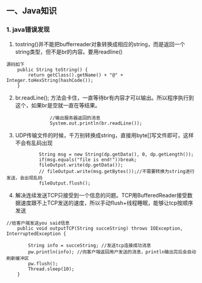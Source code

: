 ## 一、Java知识
### 1. java错误发现
1. tostring()并不能把bufferreader对象转换成相应的string，而是返回一个string类型，但不是br的内容。要用readline()
```
源码如下
    public String toString() {
        return getClass().getName() + "@" + Integer.toHexString(hashCode());
    }
```

2.  br.readLine(); 方法会卡住，一直等待br有内容才可以输出。所以程序执行到这个，如果br是空就一直在等结果。
```
                //输出服务器返回的消息
                System.out.println(br.readLine()); 
```
3. UDP传输文件的时候，千万别转换成string，直接用byte[]写文件即可，这样不会有乱码出现
```
            String msg = new String(dp.getData(), 0, dp.getLength());
            if(msg.equals("file is end!"))break;
            fileOutput.write(dp.getData());
            // fileOutput.write(msg.getBytes());//不需要转换为string进行发送，会出现乱码
            fileOutput.flush();
```
4. 解决连续发送TCP只接受到一个信息的问题。TCP用BufferedReader接受数据速度跟不上TCP发送的速度，所以手动flush+线程睡眠，能够让tcp按顺序发送
```
//给客户端发送you said信息
    public void outputTCP(String succeString) throws IOException, InterruptedException {
        
        String info = succeString; //发送tcp连接成功消息
        pw.println(info); //向客户端返回用户发送的消息，println输出完后会自动刷新缓冲区
        pw.flush();
        Thread.sleep(10);
    }
```
